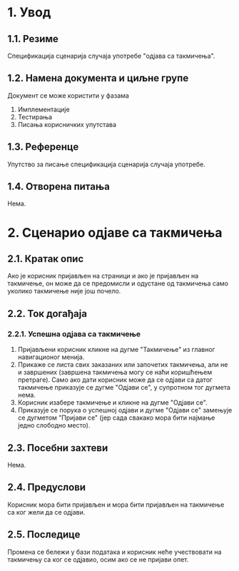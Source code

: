# 1. Увод

## 1.1. Резиме

Спецификација сценарија случаја употребе "одјава са такмичења".

## 1.2. Намена документа и циљне групе

Документ се може користити у фазама

1. Имплементације
2. Тестирања
3. Писања корисничких упутстава

## 1.3. Референце

Упутство за писање спецификација сценарија случаја употребе.

## 1.4. Отворена питања

Нема.

# 2. Сценарио одјаве са такмичења

## 2.1. Кратак опис

Ако је корисник пријављен на страници и ако је пријављен на такмичење, он може да се предомисли и одустане од такмичења само уколико такмичење није још почело.

## 2.2. Ток догађаја

### 2.2.1. Успешна одјава са такмичење

1. Пријављени корисник кликне на дугме "Такмичење" из главног навигационог менија.
2. Прикаже се листа свих заказаних или започетих такмичења, али не и завршених (завршена такмичења могу се наћи коришћењем претраге). Само ако дати корисник може да се одјави са датог такмичење приказује се дугме "Одјави се", у супротном тог дугмета нема.
3. Корисник изабере такмичење и кликне на дугме "Одјави се".
4. Приказује се порука о успешној одјави и дугме "Одјави се" замењује се дугметом "Пријави се" (јер сада свакако мора бити најмање једно слободно место).

## 2.3. Посебни захтеви

Нема.

## 2.4. Предуслови

Корисник мора бити пријављен и мора бити пријављен на такмичење са ког жели да се одјави.

## 2.5. Последице

Промена се бележи у бази података и корисник неће учествовати на такмичењу са ког се одјавио, осим ако се не пријави опет.